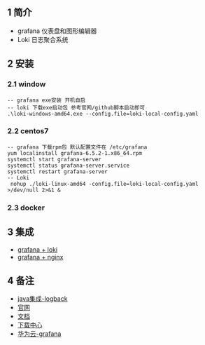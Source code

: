 
## 1 简介
+ grafana 仪表盘和图形编辑器
+ Loki 日志聚合系统


## 2 安装
### 2.1 window
```
-- grafana exe安装 开机自启
-- loki 下载exe启动包 参考官网/github脚本启动即可
.\loki-windows-amd64.exe --config.file=loki-local-config.yaml

```
### 2.2 centos7
```
-- grafana 下载rpm包 默认配置文件在 /etc/grafana
yum localinstall grafana-6.5.2-1.x86_64.rpm
systemctl start grafana-server
systemctl status grafana-server.service 
systemctl restart grafana-server
-- Loki 
 nohup ./loki-linux-amd64 -config.file=loki-local-config.yaml >/dev/null 2>&1 &
```
### 2.3 docker



## 3 集成
+ [grafana + loki  ](https://www.yht7.com/news/81660)
+ [grafana + nginx ](https://www.cnblogs.com/wurijie/p/11109673.html)


## 4 备注

+ [java集成-logback](https://github.com/loki4j/loki-logback-appender)
+ [官网](https://grafana.com/oss/loki/?plcmt=footer)
+ [文档](https://grafana.com/docs/loki/latest/installation/local/)
+ [下载中心](https://github.com/grafana/loki/tags)
+ [华为云-grafana](https://mirrors.huaweicloud.com/grafana/7.3.2/)
